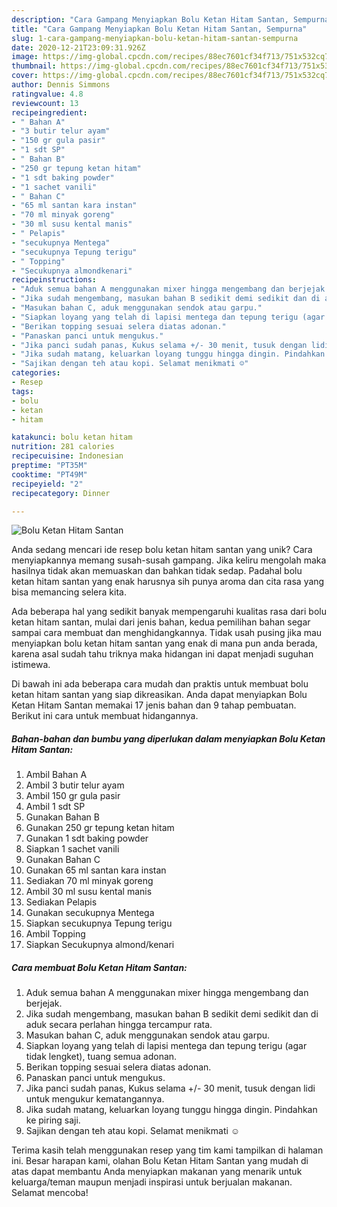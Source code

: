 ```yaml
---
description: "Cara Gampang Menyiapkan Bolu Ketan Hitam Santan, Sempurna"
title: "Cara Gampang Menyiapkan Bolu Ketan Hitam Santan, Sempurna"
slug: 1-cara-gampang-menyiapkan-bolu-ketan-hitam-santan-sempurna
date: 2020-12-21T23:09:31.926Z
image: https://img-global.cpcdn.com/recipes/88ec7601cf34f713/751x532cq70/bolu-ketan-hitam-santan-foto-resep-utama.jpg
thumbnail: https://img-global.cpcdn.com/recipes/88ec7601cf34f713/751x532cq70/bolu-ketan-hitam-santan-foto-resep-utama.jpg
cover: https://img-global.cpcdn.com/recipes/88ec7601cf34f713/751x532cq70/bolu-ketan-hitam-santan-foto-resep-utama.jpg
author: Dennis Simmons
ratingvalue: 4.8
reviewcount: 13
recipeingredient:
- " Bahan A"
- "3 butir telur ayam"
- "150 gr gula pasir"
- "1 sdt SP"
- " Bahan B"
- "250 gr tepung ketan hitam"
- "1 sdt baking powder"
- "1 sachet vanili"
- " Bahan C"
- "65 ml santan kara instan"
- "70 ml minyak goreng"
- "30 ml susu kental manis"
- " Pelapis"
- "secukupnya Mentega"
- "secukupnya Tepung terigu"
- " Topping"
- "Secukupnya almondkenari"
recipeinstructions:
- "Aduk semua bahan A menggunakan mixer hingga mengembang dan berjejak."
- "Jika sudah mengembang, masukan bahan B sedikit demi sedikit dan di aduk secara perlahan hingga tercampur rata."
- "Masukan bahan C, aduk menggunakan sendok atau garpu."
- "Siapkan loyang yang telah di lapisi mentega dan tepung terigu (agar tidak lengket), tuang semua adonan."
- "Berikan topping sesuai selera diatas adonan."
- "Panaskan panci untuk mengukus."
- "Jika panci sudah panas, Kukus selama +/- 30 menit, tusuk dengan lidi untuk mengukur kematangannya."
- "Jika sudah matang, keluarkan loyang tunggu hingga dingin. Pindahkan ke piring saji."
- "Sajikan dengan teh atau kopi. Selamat menikmati ☺️"
categories:
- Resep
tags:
- bolu
- ketan
- hitam

katakunci: bolu ketan hitam 
nutrition: 281 calories
recipecuisine: Indonesian
preptime: "PT35M"
cooktime: "PT49M"
recipeyield: "2"
recipecategory: Dinner

---
```



![Bolu Ketan Hitam Santan](https://img-global.cpcdn.com/recipes/88ec7601cf34f713/751x532cq70/bolu-ketan-hitam-santan-foto-resep-utama.jpg)

Anda sedang mencari ide resep bolu ketan hitam santan yang unik? Cara menyiapkannya memang susah-susah gampang. Jika keliru mengolah maka hasilnya tidak akan memuaskan dan bahkan tidak sedap. Padahal bolu ketan hitam santan yang enak harusnya sih punya aroma dan cita rasa yang bisa memancing selera kita.



Ada beberapa hal yang sedikit banyak mempengaruhi kualitas rasa dari bolu ketan hitam santan, mulai dari jenis bahan, kedua pemilihan bahan segar sampai cara membuat dan menghidangkannya. Tidak usah pusing jika mau menyiapkan bolu ketan hitam santan yang enak di mana pun anda berada, karena asal sudah tahu triknya maka hidangan ini dapat menjadi suguhan istimewa.


Di bawah ini ada beberapa cara mudah dan praktis untuk membuat bolu ketan hitam santan yang siap dikreasikan. Anda dapat menyiapkan Bolu Ketan Hitam Santan memakai 17 jenis bahan dan 9 tahap pembuatan. Berikut ini cara untuk membuat hidangannya.

<!--inarticleads1-->

##### Bahan-bahan dan bumbu yang diperlukan dalam menyiapkan Bolu Ketan Hitam Santan:

1. Ambil  Bahan A
1. Ambil 3 butir telur ayam
1. Ambil 150 gr gula pasir
1. Ambil 1 sdt SP
1. Gunakan  Bahan B
1. Gunakan 250 gr tepung ketan hitam
1. Gunakan 1 sdt baking powder
1. Siapkan 1 sachet vanili
1. Gunakan  Bahan C
1. Gunakan 65 ml santan kara instan
1. Sediakan 70 ml minyak goreng
1. Ambil 30 ml susu kental manis
1. Sediakan  Pelapis
1. Gunakan secukupnya Mentega
1. Siapkan secukupnya Tepung terigu
1. Ambil  Topping
1. Siapkan Secukupnya almond/kenari




<!--inarticleads2-->

##### Cara membuat Bolu Ketan Hitam Santan:

1. Aduk semua bahan A menggunakan mixer hingga mengembang dan berjejak.
1. Jika sudah mengembang, masukan bahan B sedikit demi sedikit dan di aduk secara perlahan hingga tercampur rata.
1. Masukan bahan C, aduk menggunakan sendok atau garpu.
1. Siapkan loyang yang telah di lapisi mentega dan tepung terigu (agar tidak lengket), tuang semua adonan.
1. Berikan topping sesuai selera diatas adonan.
1. Panaskan panci untuk mengukus.
1. Jika panci sudah panas, Kukus selama +/- 30 menit, tusuk dengan lidi untuk mengukur kematangannya.
1. Jika sudah matang, keluarkan loyang tunggu hingga dingin. Pindahkan ke piring saji.
1. Sajikan dengan teh atau kopi. Selamat menikmati ☺️




Terima kasih telah menggunakan resep yang tim kami tampilkan di halaman ini. Besar harapan kami, olahan Bolu Ketan Hitam Santan yang mudah di atas dapat membantu Anda menyiapkan makanan yang menarik untuk keluarga/teman maupun menjadi inspirasi untuk berjualan makanan. Selamat mencoba!
